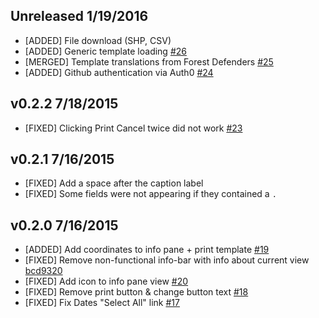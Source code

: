 ## Unreleased 1/19/2016

- [ADDED] File download (SHP, CSV)
- [ADDED] Generic template loading [#26](../../pull/26)
- [MERGED] Template translations from Forest Defenders [#25](../../pull/25)
- [ADDED] Github authentication via Auth0 [#24](../../pull/24)

## v0.2.2 7/18/2015

- [FIXED] Clicking Print Cancel twice did not work [#23](../../issues/23)

## v0.2.1 7/16/2015

- [FIXED] Add a space after the caption label
- [FIXED] Some fields were not appearing if they contained a `.`

## v0.2.0 7/16/2015

- [ADDED] Add coordinates to info pane + print template [#19](../../issues/19)
- [FIXED] Remove non-functional info-bar with info about current view [bcd9320](https://github.com/digidem/mapfilter/commit/7db41b5d3ad3bc8cf1c332f36502f9e64bcd9320)
- [FIXED] Add icon to info pane view [#20](../../issues/20)
- [FIXED] Remove print button & change button text [#18](../../issues/18)
- [FIXED] Fix Dates "Select All" link [#17](../../issues/17)

